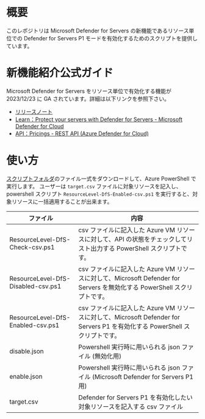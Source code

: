 # 概要
このレポジトリは Microsoft Defender for Servers の新機能であるリソース単位での Defender for Servers P1 モードを有効化するためのスクリプトを提供しています。

# 新機能紹介公式ガイド
Microsoft Defender for Servers をリソース単位で有効化する機能が 2023/12/23 に GA されています。詳細は以下リンクを参照下さい。

- [リリースノート](https://learn.microsoft.com/en-us/azure/defender-for-cloud/release-notes#defender-for-servers-at-the-resource-level-available-as-ga)
- [Learn：Protect your servers with Defender for Servers - Microsoft Defender for Cloud](https://learn.microsoft.com/en-us/azure/defender-for-cloud/tutorial-enable-servers-plan#enable-the-plan-at-the-resource-level)
- [API：Pricings - REST API (Azure Defender for Cloud)](https://learn.microsoft.com/en-us/rest/api/defenderforcloud/pricings?view=rest-defenderforcloud-2024-01-01)

# 使い方
[スクリプトフォルダ](https://github.com/hisashin0728/EnableDefenderForServersByResourceLevelByCSV/tree/main/Scripts)のファイル一式をダウンロードして、Azure PowerShell で実行します。
ユーザーは ``target.csv`` ファイルに対象リソースを記入し、powershell スクリプト ``ResourceLevel-DfS-Enabled-csv.ps1`` を実行すると、対象リソースに一括適用することが出来ます。

| ファイル  |  内容  |
| ---- | ---- |
| ResourceLevel-DfS-Check-csv.ps1  | csv ファイルに記入した Azure VM リソースに対して、API の状態をチェックしてリスト出力する PowerShell スクリプトです。|
| ResourceLevel-DfS-Disabled-csv.ps1 | csv ファイルに記入した Azure VM リソースに対して、Microsoft Defender for Servers を無効化する PowerShell スクリプトです。|
| ResourceLevel-DfS-Enabled-csv.ps1 | csv ファイルに記入した Azure VM リソースに対して、Microsoft Defender for Servers P1 を有効化する PowerShell スクリプトです。|
| disable.json | Powershell 実行時に用いられる json ファイル (無効化用) |
| enable.json | Powershell 実行時に用いられる json ファイル (Microsoft Defender for Servers P1 用) |
| target.csv | Defender for Servers P1 を有効化したい対象リソースを記入する csv ファイル |

